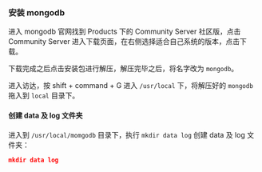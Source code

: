 ### 安装 mongodb

进入 mongodb 官网找到 Products 下的 Community Server 社区版，点击 Community Server 进入下载页面，在右侧选择适合自己系统的版本，点击下载。

下载完成之后点击安装包进行解压，解压完毕之后，将名字改为 `mongodb`。

进入访达，按 shift + command + G 进入 `/usr/local` 下，将解压好的 `mongodb` 拖入到 `local` 目录下。

####  创建 data 及 log 文件夹

进入到 `/usr/local/momgodb` 目录下，执行 `mkdir data log` 创建 data 及 log 文件夹：

```json
mkdir data log
```


